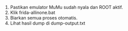 1. Pastikan emulator MuMu sudah nyala dan ROOT aktif.
2. Klik frida-allinone.bat
3. Biarkan semua proses otomatis.
4. Lihat hasil dump di dump-output.txt
